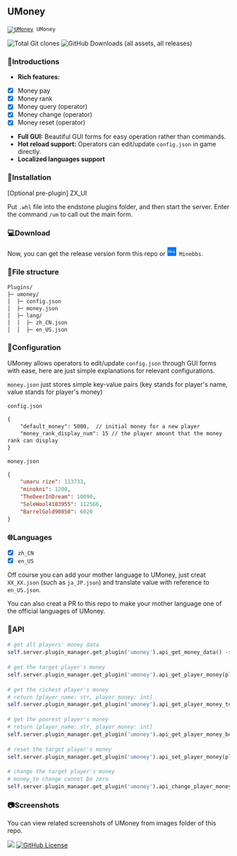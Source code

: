 ## UMoney

<code><a href="https://github.com/umarurize/UMoney"><img height="25" src="https://github.com/umarurize/UMoney/blob/master/logo/logo.jpg" alt="UMoney" /></a>&nbsp;UMoney</code>

![Total Git clones](https://img.shields.io/badge/dynamic/json?label=Total%20Git%20clones&query=$&url=https://cdn.jsdelivr.net/gh/umarurize/UMoney@master/clone_count.txt&color=brightgreen)
![GitHub Downloads (all assets, all releases)](https://img.shields.io/github/downloads/umarurize/UMoney/total)

### 🔔Introductions
* **Rich features:**
- [x] Money pay
- [x] Money rank
- [x] Money query (operator)
- [x] Money change (operator)
- [x] Money reset (operator)
* **Full GUI:** Beautiful GUI forms for easy operation rather than commands.
* **Hot reload support:** Operators can edit/update `config.json` in game directly.
* **Localized languages support**

### 🔨Installation
[Optional pre-plugin] ZX_UI

Put `.whl` file into the endstone plugins folder, and then start the server. Enter the command `/um` to call out the main form.

### 💻Download
Now, you can get the release version form this repo or <code><a href="https://www.minebbs.com/resources/umoney-jian-dan-shi-yong-qu-zhi-ling-hua-de-jing-ji-xi-tong.10622/"><img height="20" src="https://github.com/umarurize/umaru-cdn/blob/main/images/minebbs.png" alt="Minebbs" /></a>&nbsp;Minebbs</code>.

### 📁File structure
```
Plugins/
├─ umoney/
│  ├─ config.json
│  ├─ money.json
│  ├─ lang/
│  │  ├─ zh_CN.json
│  │  ├─ en_US.json
```

### 📝Configuration
UMoney allows operators to edit/update `config.json` through GUI forms with ease, here are just simple explanations for relevant configurations.

`money.json` just stores simple key-value pairs (key stands for player's name, value stands for player's money)

`config.json`
```json5
{
    "default_money": 5000,  // initial money for a new player
    "money_rank_display_num": 15 // the player amount that the money rank can display
}
```

`money.json`
```json
{
    "umaru rize": 113733,
    "minokni": 1200,
    "TheDeerInDream": 10090,
    "SoleWool4183955": 112566,
    "BarrelGold90850": 6020
}
```

### 🌐Languages
- [x] `zh_CN`
- [x] `en_US`

Off course you can add your mother language to UMoney, just creat `XX_XX.json` (such as `ja_JP.json`) and translate value with reference to `en_US.json`.

You can also creat a PR to this repo to make your mother language one of the official languages of UMoney.

### 💪API
```python
# get all players' money data
self.server.plugin_manager.get_plugin('umoney').api_get_money_data() -> dict

# get the target player's money
self.server.plugin_manager.get_plugin('umoney').api_get_player_money(player_name: str) -> int

# get the richest player's money
# return [player_name: str, player_money: int]
self.server.plugin_manager.get_plugin('umoney').api_get_player_money_top() -> list

# get the poorest player's money
# return [player_name: str, player_money: int]
self.server.plugin_manager.get_plugin('umoney').api_get_player_money_bottom() -> list

# reset the target player's money
self.server.plugin_manager.get_plugin('umoney').api_set_player_money(player_name: str, money_to_set: int) -> None

# change the target player's money
# money_to change cannot be zero
self.server.plugin_manager.get_plugin('umoney').api_change_player_money(player_name: str, money_to_change: int) -> None
```

### 📷Screenshots
You can view related screenshots of UMoney from images folder of this repo.


![](https://img.shields.io/badge/language-python-blue.svg) [![GitHub License](https://img.shields.io/github/license/umarurize/UTP)](LICENSE)

